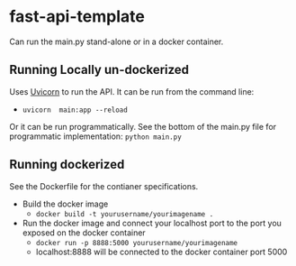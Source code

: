 # fast-api-template

Can run the main.py stand-alone or in a docker container.

## Running Locally un-dockerized
Uses [Uvicorn](https://www.uvicorn.org/) to run the API. It can be run from the command line:
- ```uvicorn  main:app --reload```

Or it can be run programmatically. See the bottom of the main.py file for programmatic implementation:
```python main.py```

## Running dockerized
See the Dockerfile for the contianer specifications.
- Build the docker image
    - ```docker build -t yourusername/yourimagename .```
- Run the docker image and connect your localhost port to the port you exposed on the docker container
    - ```docker run -p 8888:5000 yourusername/yourimagename```
    - localhost:8888 will be connected to the docker container port 5000
